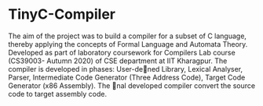 # TinyC-Compiler
The aim of the project was to build a compiler for a subset of C language, thereby applying the concepts of Formal
Language and Automata Theory. Developed as part of laboratory coursework for Compilers Lab course (CS39003-
Autumn 2020) of CSE department at IIT Kharagpur.
The compiler is developed in phases: User-dened Library, Lexical Analyser, Parser, Intermediate Code Generator
(Three Address Code), Target Code Generator (x86 Assembly). The nal developed compiler convert the source
code to target assembly code.
